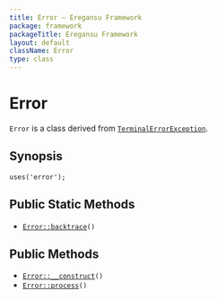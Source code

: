 ```yaml
---
title: Error — Eregansu Framework
package: framework
packageTitle: Eregansu Framework
layout: default
className: Error
type: class
---
```


# Error

<code>Error</code> is a class derived from <code><a href="TerminalErrorException">TerminalErrorException</a></code>.

## Synopsis

<pre><code>uses('error');
</code></pre>
## Public Static Methods

* <code><a href="Error%3A%3Abacktrace">Error::backtrace</a>()</code>

## Public Methods

* <code><a href="Error%3A%3A__construct">Error::__construct</a>()</code>
* <code><a href="Error%3A%3Aprocess">Error::process</a>()</code>

